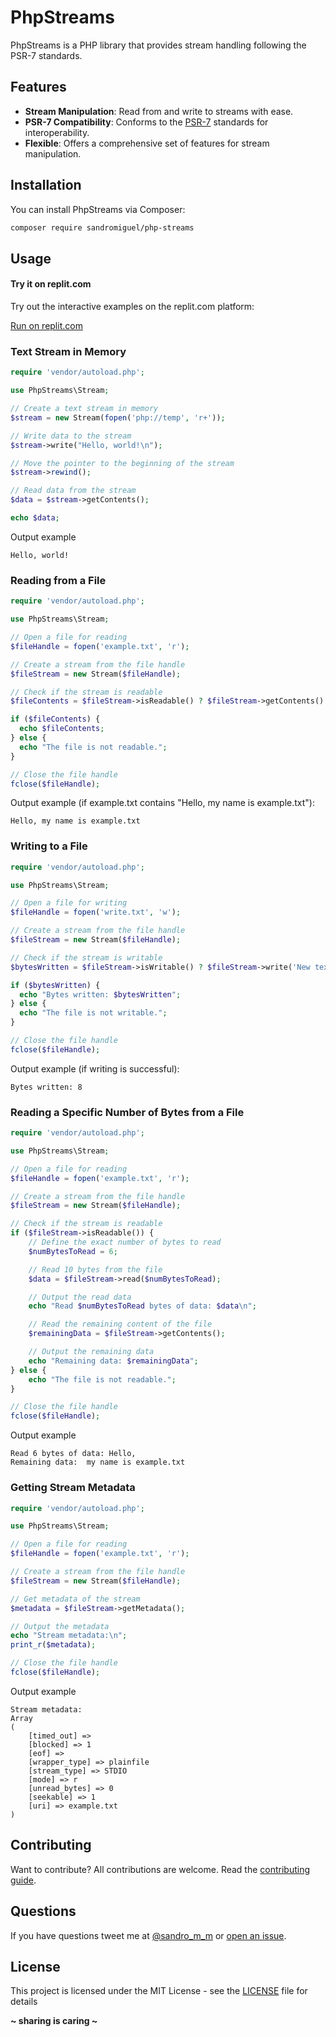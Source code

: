# PhpStreams

PhpStreams is a PHP library that provides stream handling following the PSR-7 standards.

## Features

-   **Stream Manipulation**: Read from and write to streams with ease.
-   **PSR-7 Compatibility**: Conforms to the [PSR-7](https://www.php-fig.org/psr/psr-7/) standards for interoperability.
-   **Flexible**: Offers a comprehensive set of features for stream manipulation.

## Installation

You can install PhpStreams via Composer:

```bash
composer require sandromiguel/php-streams
```

## Usage

#### Try it on replit.com

Try out the interactive examples on the replit.com platform:

[Run on replit.com](https://replit.com/@SandroMiguel/PhpStreams)

### Text Stream in Memory

```php
require 'vendor/autoload.php';

use PhpStreams\Stream;

// Create a text stream in memory
$stream = new Stream(fopen('php://temp', 'r+'));

// Write data to the stream
$stream->write("Hello, world!\n");

// Move the pointer to the beginning of the stream
$stream->rewind();

// Read data from the stream
$data = $stream->getContents();

echo $data;
```

Output example

```
Hello, world!
```

### Reading from a File

```php
require 'vendor/autoload.php';

use PhpStreams\Stream;

// Open a file for reading
$fileHandle = fopen('example.txt', 'r');

// Create a stream from the file handle
$fileStream = new Stream($fileHandle);

// Check if the stream is readable
$fileContents = $fileStream->isReadable() ? $fileStream->getContents() : null;

if ($fileContents) {
  echo $fileContents;
} else {
  echo "The file is not readable.";
}

// Close the file handle
fclose($fileHandle);
```

Output example (if example.txt contains "Hello, my name is example.txt"):

```
Hello, my name is example.txt
```

### Writing to a File

```php
require 'vendor/autoload.php';

use PhpStreams\Stream;

// Open a file for writing
$fileHandle = fopen('write.txt', 'w');

// Create a stream from the file handle
$fileStream = new Stream($fileHandle);

// Check if the stream is writable
$bytesWritten = $fileStream->isWritable() ? $fileStream->write('New text') : null;

if ($bytesWritten) {
  echo "Bytes written: $bytesWritten";
} else {
  echo "The file is not writable.";
}

// Close the file handle
fclose($fileHandle);
```

Output example (if writing is successful):

```
Bytes written: 8
```

### Reading a Specific Number of Bytes from a File

```php
require 'vendor/autoload.php';

use PhpStreams\Stream;

// Open a file for reading
$fileHandle = fopen('example.txt', 'r');

// Create a stream from the file handle
$fileStream = new Stream($fileHandle);

// Check if the stream is readable
if ($fileStream->isReadable()) {
    // Define the exact number of bytes to read
    $numBytesToRead = 6;

    // Read 10 bytes from the file
    $data = $fileStream->read($numBytesToRead);

    // Output the read data
    echo "Read $numBytesToRead bytes of data: $data\n";

    // Read the remaining content of the file
    $remainingData = $fileStream->getContents();

    // Output the remaining data
    echo "Remaining data: $remainingData";
} else {
    echo "The file is not readable.";
}

// Close the file handle
fclose($fileHandle);
```

Output example

```
Read 6 bytes of data: Hello,
Remaining data:  my name is example.txt
```

### Getting Stream Metadata

```php
require 'vendor/autoload.php';

use PhpStreams\Stream;

// Open a file for reading
$fileHandle = fopen('example.txt', 'r');

// Create a stream from the file handle
$fileStream = new Stream($fileHandle);

// Get metadata of the stream
$metadata = $fileStream->getMetadata();

// Output the metadata
echo "Stream metadata:\n";
print_r($metadata);

// Close the file handle
fclose($fileHandle);
```

Output example

```
Stream metadata:
Array
(
    [timed_out] =>
    [blocked] => 1
    [eof] =>
    [wrapper_type] => plainfile
    [stream_type] => STDIO
    [mode] => r
    [unread_bytes] => 0
    [seekable] => 1
    [uri] => example.txt
)
```

## Contributing

Want to contribute? All contributions are welcome. Read the [contributing guide](CONTRIBUTING.md).

## Questions

If you have questions tweet me at [@sandro_m_m](https://twitter.com/sandro_m_m) or [open an issue](../../issues/new).

## License

This project is licensed under the MIT License - see the [LICENSE](LICENSE) file for details

**~ sharing is caring ~**
